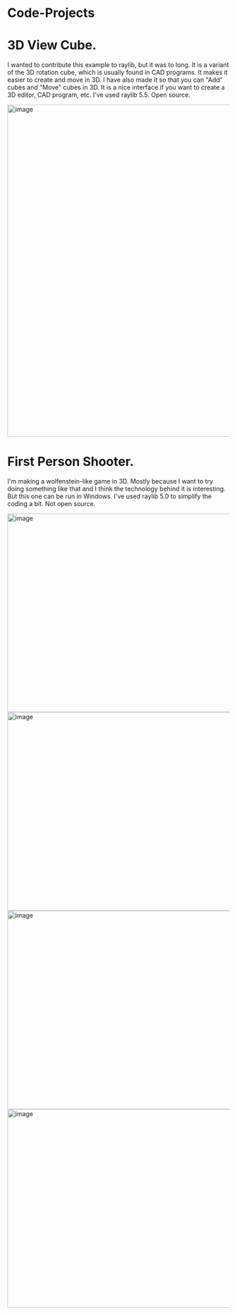 # Code-Projects
# 3D View Cube.
I wanted to contribute this example to raylib, but it was to long. 
It is a variant of the 3D rotation cube, which is usually found in CAD programs. It makes it easier to create and move in 3D. 
I have also made it so that you can "Add" cubes and "Move" cubes in 3D. It is a nice interface if you want to create a 3D editor, 
CAD program, etc. I've used raylib 5.5. Open source.

<img width="1285" height="753" alt="image" src="https://github.com/user-attachments/assets/dcc081d8-e4fb-4dcb-899f-5202252fe1af" />

# First Person Shooter.
I'm making a wolfenstein-like game in 3D. 
Mostly because I want to try doing something like that and I think the technology behind it is interesting. 
But this one can be run in Windows. I've used raylib 5.0 to simplify the coding a bit. Not open source.

<img width="800" height="450" alt="image" src="https://github.com/user-attachments/assets/6b44f7c3-a51d-4017-8386-741c30a880f6" />

<img width="800" height="450" alt="image" src="https://github.com/user-attachments/assets/69a7a5b5-0a5b-43ac-b361-e09059b93a70" />

<img width="800" height="450" alt="image" src="https://github.com/user-attachments/assets/ee501f1b-08b8-4c15-9e95-6a006655800f" />

<img width="800" height="450" alt="image" src="https://github.com/user-attachments/assets/46633284-fef8-4dd2-8c21-142645917ea5" />


